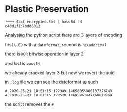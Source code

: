  # Plastic Preservation

 ```
 └──╼ $cat encrypted.txt | base64 -d
c40d1f1b7bdd6012
```
Analysing the python script there are 3 layers of encoding

first `UUID` with a `dateformat`, second is `hexadecimal` 

there is `XOR` bitwise operation in layer 2

and last is `base64`

we already cracked layer 3 but now we revert the uuid

in `.log` file we can see the dateformat as such

```
# 2020-05-21 18:03:15.122389 14696055806137376749 
# 2020-05-21 18:03:15.122520 14695963447160612969 
```
the script removes the `#`


